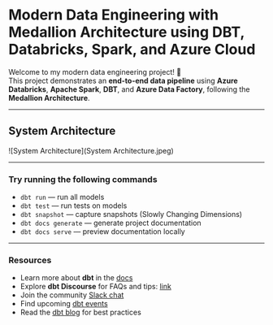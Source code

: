 # Modern Data Engineering with Medallion Architecture using DBT, Databricks, Spark, and Azure Cloud

Welcome to my modern data engineering project! 🚀  
This project demonstrates an **end-to-end data pipeline** using **Azure Databricks**, **Apache Spark**, **DBT**, and **Azure Data Factory**, following the **Medallion Architecture**.

---

## System Architecture
![System Architecture](System Architecture.jpeg)

---

### Try running the following commands
- `dbt run` — run all models  
- `dbt test` — run tests on models  
- `dbt snapshot` — capture snapshots (Slowly Changing Dimensions)  
- `dbt docs generate` — generate project documentation  
- `dbt docs serve` — preview documentation locally  

---

### Resources
- Learn more about **dbt** in the [docs](https://docs.getdbt.com/docs/introduction)  
- Explore **dbt Discourse** for FAQs and tips: [link](https://discourse.getdbt.com/)  
- Join the community [Slack chat](https://community.getdbt.com/)  
- Find upcoming [dbt events](https://events.getdbt.com)  
- Read the [dbt blog](https://blog.getdbt.com/) for best practices
